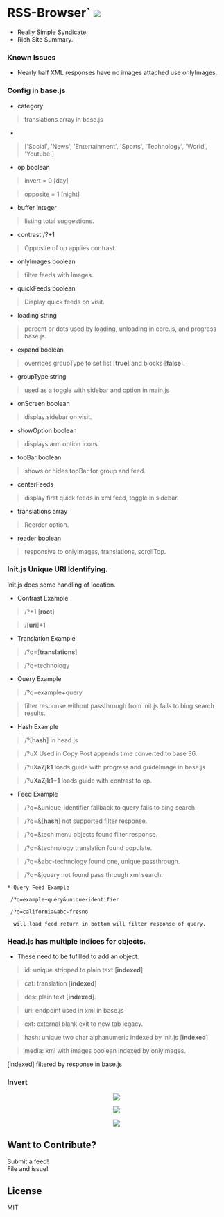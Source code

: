 # RSS-Browser` <img src='https://img.shields.io/github/license/acktic/acktic.github.io?style=social'>

  - Really Simple Syndicate.
  - Rich Site Summary.

### Known Issues

* Nearly half XML responses have no images attached use onlyImages.

### Config in base.js

* category
> translations array in base.js
*
>['Social', 'News', 'Entertainment', 'Sports', 'Technology', 'World', 'Youtube']


* op boolean<br>
> invert = 0 [day]

  > opposite = 1 [night]

* buffer integer
> listing total suggestions.

* contrast /?+1
> Opposite of op applies contrast.

* onlyImages boolean
> filter feeds with Images.

* quickFeeds boolean
> Display quick feeds on visit.

* loading string
> percent or dots used by loading, unloading in core.js, and progress base.js.

* expand boolean
> overrides groupType to set list [<b>true</b>] and blocks [<b>false</b>].

* groupType string
> used as a toggle with sidebar and option in main.js

* onScreen boolean
> display sidebar on visit.

* showOption boolean
> displays arm option icons.

* topBar boolean
>shows or hides topBar for group and feed.

* centerFeeds
> display first quick feeds in xml feed, toggle in sidebar.

* translations array
> Reorder option.

* reader boolean
> responsive to onlyImages, translations, scrollTop.


### Init.js Unique URI Identifying.

  Init.js does some handling of location.

  * Contrast Example
  > /?+1 [<b>root</b>]

  >  /[<b>uri</b>]+1

  * Translation Example
  > /?q=[<b>translations</b>]

  > /?q=technology

  * Query Example
  > /?q=example+query

  >  filter response without passthrough from init.js fails to bing search results.

  * Hash Example
  > /?[<b>hash</b>] in head.js

  > /?uX Used in Copy Post appends time converted to base 36.

  > /?uX<b>aZjk1</b> loads guide with progress and guideImage in base.js

  >  /?<b>uXaZjk1+1</b> loads guide with contrast to op.

  * Feed Example
  > /?q=&unique-identifier fallback to query fails to bing search.

  >/?q=&[<b>hash</b>] not supported filter response.

  >/?q=&tech menu objects found filter response.

  >/?q=&technology translation found populate.

  > /?q=&abc-technology found one, unique passthrough.

  > /?q=&jquery not found pass through xml search.<br>

    * Query Feed Example

     /?q=example+query&unique-identifier

     /?q=california&abc-fresno

      will load feed return in bottom will filter response of query.


### Head.js has multiple indices for objects.

  * These need to be fufilled to add an object.

  > id: unique stripped to plain text [<b>indexed</b>]

  > cat: translation [<b>indexed</b>]

  > des: plain text [<b>indexed</b>].

  > uri: endpoint used in xml in base.js

  > ext: external blank exit to new tab legacy.

  > hash: unique two char alphanumeric indexed by init.js [<b>indexed</b>]

  > media: xml with images boolean indexed by onlyImages.

 [indexed] filtered by response in base.js

### Invert

<p align='center'><img src='http://acktic.github.io/screenshots/invert.jpg'></p>

<p align='center'><img src='http://acktic.github.io/screenshots/air.jpg'></p>

<p align='center'><img src='http://acktic.github.io/screenshots/visual.jpg'></p>

Want to Contribute?
----

Submit a feed!<br>
File and issue!<br>

License
----

MIT

